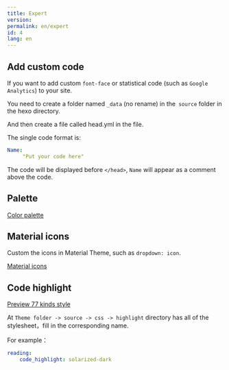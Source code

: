 ```yaml
---
title: Expert
version:
permalink: en/expert
id: 4
lang: en
---
```

## Add custom code

If you want to add custom `font-face` or statistical code (such as `Google Analytics`) to your site.

You need to create a folder named `_data` (no rename) in the` source` folder in the hexo directory.

And then create a file called head.yml in the file.

The single code format is:

```yaml
Name:
     "Put your code here"
```

The code will be displayed before `</head>`,
`Name` will appear as a comment above the code.

## Palette

[Color palette](https://material.google.com/style/color.html#color-color-palette)

## Material icons

Custom the icons in Material Theme, such as `dropdown: icon`.

[Material icons](https://material.io/icons/)

## Code highlight

[Preview 77 kinds style](https://highlightjs.org/static/demo/)

At `Theme folder -> source -> css -> highlight` directory has all of the stylesheet，fill in the corresponding name.

For example：
```yml
reading:
    code_highlight: solarized-dark
```